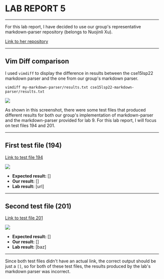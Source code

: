 # LAB REPORT 5

---

For this lab report, I have decided to use our group's representative markdown-parser repository (belongs to Nuojinli Xu). 

[Link to her repository](https://github.com/NuojinliXu/markdown-parser)

---

## Vim Diff comparison

I used ```vimdiff``` to display the difference in results between the cse15lsp22 markdown parser and the one from our group's markdown parser.
```
vimdiff my-markdown-parser/results.txt cse15lsp22-markdown-parser/results.txt
```

![](https://user-images.githubusercontent.com/103203293/173171547-0939c5f7-96e8-4f6f-a90a-aabc9b45c971.png)

As shown in this screenshot, there were some test files that produced different results for both our group's implementation of markdown-parser and the markdown-parser provided for lab 9.
For this lab report, I will focus on test files 194 and 201.

---

## First test file (194)

[Link to test file 194](https://github.com/nidhidhamnani/markdown-parser/blob/main/test-files/194.md)

![](https://user-images.githubusercontent.com/103203293/173172181-57e9d97e-3d56-4892-904b-678f98579cd1.png)

- **Expected result:** []
- **Our result:** []
- **Lab result:** [url]

---

## Second test file (201)

[Link to test file 201](https://github.com/nidhidhamnani/markdown-parser/blob/main/test-files/201.md)

![](https://user-images.githubusercontent.com/103203293/173172221-7627b437-8ba6-4dad-b3f5-671bbc13782c.png)

- **Expected result:** []
- **Our result:** []
- **Lab result:** [baz]

---

Since both test files didn't have an actual link, the correct output should be just a ```[]```, so for both of these test files, the results produced by the lab's markdown parser was incorrect.
